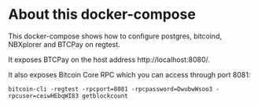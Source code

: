 # About this docker-compose

This docker-compose shows how to configure postgres, bitcoind, NBXplorer and BTCPay on regtest.

It exposes BTCPay on the host address http://localhost:8080/.

It also exposes Bitcoin Core RPC which you can access through port 8081:

```
bitcoin-cli -regtest -rpcport=8081 -rpcpassword=DwubwWsoo3 -rpcuser=ceiwHEbqWI83 getblockcount
```